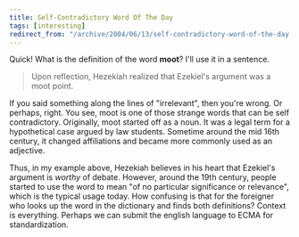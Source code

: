 ```yaml
---
title: Self-Contradictory Word Of The Day
tags: [interesting]
redirect_from: "/archive/2004/06/13/self-contradictory-word-of-the-day.aspx/"
---
```


Quick! What is the definition of the word **moot**? I'll use it in a
sentence.

> Upon reflection, Hezekiah realized that Ezekiel's argument was a moot
> point.

If you said something along the lines of "irrelevant", then you're
wrong. Or perhaps, right. You see, moot is one of those strange words
that can be self contradictory. Originally, moot started off as a noun.
It was a legal term for a hypothetical case argued by law students.
Sometime around the mid 16th century, it changed affiliations and became
more commonly used as an adjective.

Thus, in my example above, Hezekiah believes in his heart that Ezekiel's
argument is *worthy* of debate. However, around the 19th century, people
started to use the word to mean "of no particular significance or
relevance", which is the typical usage today. How confusing is that for
the foreigner who looks up the word in the dictionary and finds both
definitions? Context is everything. Perhaps we can submit the english
language to ECMA for standardization.

